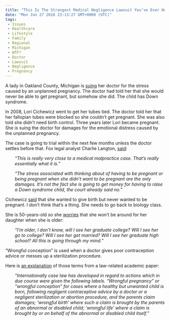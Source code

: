 ```yaml
---
title: "This Is The Strangest Medical Negligence Lawsuit You’ve Ever Heard Of"
date: "Mon Jun 27 2016 23:13:27 GMT+0000 (UTC)"
tags: 
 - Issues
 - Healthcare
 - Lifestyle
 - Family
 - Regional
 - Michigan
 - WTF?
 - Doctor
 - Lawsuit
 - Negligence
 - Pregnancy
---
```

<p>A lady in Oakland County, Michigan is <a href="http://www.fox5atlanta.com/local-news/most-popular/166366273-story" onclick="__gaTracker(&apos;send&apos;, &apos;event&apos;, &apos;outbound-article&apos;, &apos;http://www.fox5atlanta.com/local-news/most-popular/166366273-story&apos;, &apos;suing&apos;);" target="_blank">suing</a> her doctor for the stress caused by an unplanned pregnancy. The doctor had told her that she would never be able to get pregnant, but somehow she did. The child has Down syndrome.</p><p>In 2008,&#xA0;Lori Cichewicz went to get her tubes tied. The doctor told her that her fallopian tubes were blocked so she couldn&#x2019;t get pregnant. She was also told she didn&#x2019;t need birth control. Three years later Lori became pregnant. She is suing the doctor for damages for the emotional distress caused by the unplanned pregnancy.</p><p>The case is going to trial within the next few months unless the doctor settles before that. Fox legal analyst Charlie Langton, <a href="http://www.fox5atlanta.com/local-news/most-popular/166366273-story" onclick="__gaTracker(&apos;send&apos;, &apos;event&apos;, &apos;outbound-article&apos;, &apos;http://www.fox5atlanta.com/local-news/most-popular/166366273-story&apos;, &apos;said&apos;);" target="_blank">said</a>:</p><p style="padding-left: 30px;"><em>&#x201C;This is really very close to a medical malpractice case. That&#x2019;s really essentially what it is.&#x201D;</em></p><p style="padding-left: 30px;"><em>&#x201C;The stress associated with thinking about of having to be pregnant or being pregnant when she didn&#x2019;t want to be pregnant are the only damages. It&#x2019;s not the fact she is going to get money for having to raise a Down syndrome child, the court already said no.&#x201D;&#xA0;</em></p><p>Cichewicz <a href="http://www.fox5atlanta.com/local-news/most-popular/166366273-story" onclick="__gaTracker(&apos;send&apos;, &apos;event&apos;, &apos;outbound-article&apos;, &apos;http://www.fox5atlanta.com/local-news/most-popular/166366273-story&apos;, &apos;said&apos;);" target="_blank">said</a> that she wanted to give birth but never wanted to be pregnant. I don&#x2019;t think that&#x2019;s a thing. She needs to go back to biology class.</p><p>She is 50-years-old so she <a href="https://www.rt.com/usa/348621-wrongful-conception-case-oakland/" onclick="__gaTracker(&apos;send&apos;, &apos;event&apos;, &apos;outbound-article&apos;, &apos;https://www.rt.com/usa/348621-wrongful-conception-case-oakland/&apos;, &apos;worries&apos;);" target="_blank">worries</a> that she won&#x2019;t be around for her daughter when she is older:</p><p style="padding-left: 30px;"><em>&#x201C;I&#x2019;m older, I don&#x2019;t know, will I see her graduate college? Will I see her go to college? Will I see her get married? Will I see her graduate high school? All this is going through my mind.&#x201D;</em></p><p>&#x201C;Wrongful conception&#x201D; is used when a doctor gives poor contraception advice or messes up a sterilization procedure.</p><p>Here is <a href="http://www.ncbi.nlm.nih.gov/pubmed/8691997" onclick="__gaTracker(&apos;send&apos;, &apos;event&apos;, &apos;outbound-article&apos;, &apos;http://www.ncbi.nlm.nih.gov/pubmed/8691997&apos;, &apos;an explanation&apos;);">an explanation</a> of those terms from a law-related academic paper:</p><p style="padding-left: 30px;"><em>&#x201C;Internationally case law has developed in regard to actions which in due course were given the following labels. &#x201C;Wrongful pregnancy&#x201D; or &#x201C;wrongful conception&#x201D; for cases where a healthy but unwanted child is born, following negligent contraceptive advice by a doctor or a negligent sterilization or abortion procedure, and the parents claim damages; &#x2018;wrongful birth&#x2019; where such a claim is brought by the parents of an abnormal or disabled child; &#x2018;wrongful life&#x2019; where a claim is brought by or on behalf of the abnormal or disabled child itself.&#x201D;</em></p>